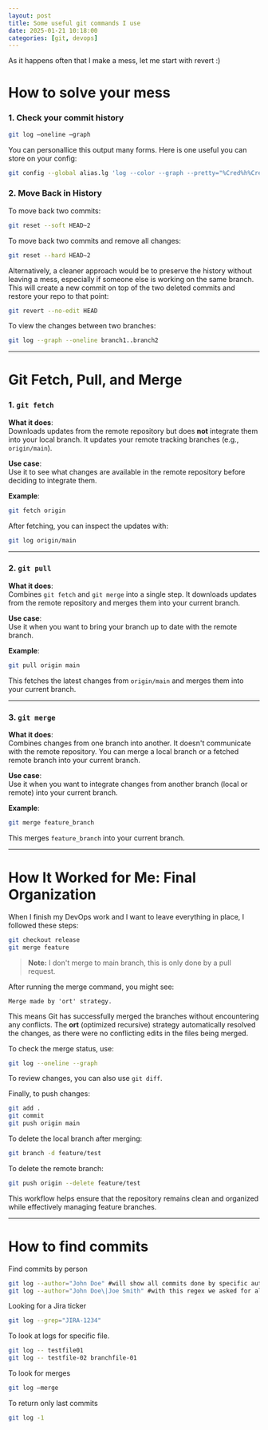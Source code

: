 ```yaml
---
layout: post
title: Some useful git commands I use
date: 2025-01-21 10:18:00
categories: [git, devops]
---
```


As it happens often that I make a mess, let me start with revert :)

# How to solve your mess

### 1. Check your commit history

```bash
git log —oneline —graph
```

You can personallice this output many forms. Here is one useful you can store on your config:
```bash
git config --global alias.lg 'log --color --graph --pretty="%Cred%h%Creset -%C(yellow)%d%Creset %s %Cgreen(%cr) %C(bold blue)<%an>%Creset" --abbrev-commit'
```

### 2. Move Back in History

To move back two commits:
```bash
git reset --soft HEAD~2
```

To move back two commits and remove all changes:
```bash
git reset --hard HEAD~2
```

Alternatively, a cleaner approach would be to preserve the history without leaving a mess, especially if someone else is working on the same branch. This will create a new commit on top of the two deleted commits and restore your repo to that point:
```bash
git revert --no-edit HEAD
```

To view the changes between two branches:
```bash
git log --graph --oneline branch1..branch2
```

---

# Git Fetch, Pull, and Merge

### 1. `git fetch`
**What it does**:  
Downloads updates from the remote repository but does **not** integrate them into your local branch. It updates your remote tracking branches (e.g., `origin/main`).

**Use case**:  
Use it to see what changes are available in the remote repository before deciding to integrate them.

**Example**:
```bash
git fetch origin
```

After fetching, you can inspect the updates with:
```bash
git log origin/main
```

---

### 2. `git pull`
**What it does**:  
Combines `git fetch` and `git merge` into a single step. It downloads updates from the remote repository and merges them into your current branch.

**Use case**:  
Use it when you want to bring your branch up to date with the remote branch.

**Example**:
```bash
git pull origin main
```
This fetches the latest changes from `origin/main` and merges them into your current branch.

---

### 3. `git merge`
**What it does**:  
Combines changes from one branch into another. It doesn't communicate with the remote repository. You can merge a local branch or a fetched remote branch into your current branch.

**Use case**:  
Use it when you want to integrate changes from another branch (local or remote) into your current branch.

**Example**:
```bash
git merge feature_branch
```
This merges `feature_branch` into your current branch.

---


# How It Worked for Me: Final Organization

When I finish my DevOps work and I want to leave everything in place, I followed these steps:

```bash
git checkout release
git merge feature
```
> **Note:** I don't merge to main branch, this is only done by a pull request.

After running the merge command, you might see:
```plaintext
Merge made by 'ort' strategy.
```
This means Git has successfully merged the branches without encountering any conflicts. The **ort** (optimized recursive) strategy automatically resolved the changes, as there were no conflicting edits in the files being merged.

To check the merge status, use:
```bash
git log --oneline --graph
```

To review changes, you can also use `git diff`.

Finally, to push changes:
```bash
git add .
git commit
git push origin main
```

To delete the local branch after merging:
```bash
git branch -d feature/test
```

To delete the remote branch:
```bash
git push origin --delete feature/test
```

This workflow helps ensure that the repository remains clean and organized while effectively managing feature branches.


---

# How to find commits

Find commits by person
```bash
git log --author="John Doe" #will show all commits done by specific author.
git log --author="John Doe\|Joe Smith" #with this regex we asked for all commits authored by these two people.
```

Looking for a Jira ticker 
```bash
git log --grep="JIRA-1234"
```

To look at logs for specific file.
```bash
git log -- testfile01
git log -- testfile-02 branchfile-01
```

To look for merges
```bash
git log —merge
```

To return only last commits
```bash
git log -1
```